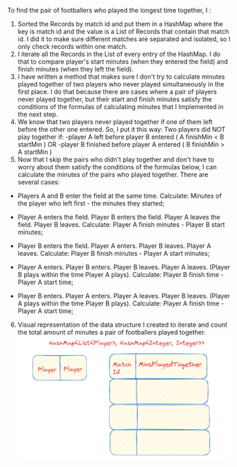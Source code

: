 To find the pair of footballers who played the longest time together, I :

1) Sorted the Records by match id and put them in a HashMap where the key is match id and the value is a List of Records that contain that match id.
   I did it to make sure different matches are separated and isolated, so I only check records within one match.
2) I iterate all the Records in the List of every entry of the HashMap. I do that to compare player's start minutes (when they entered the field)
   and finish minutes (when they left the field).
3) I have written a method that makes sure I don't try to calculate minutes played together of two players who never played simultaneously in the first place.
   I do that because there are cases where a pair of players never played together, but their start and finish minutes satisfy the conditions of the formulas of calculating minutes
   that I Implemented in the next step.
4) We know that two players never played together if one of them left before the other one entered. So, I put it this way:
   Two players did NOT play together if:
   -player A left before player B entered ( A finishMin < B startMin )
   OR
   -player B finished before player A entered ( B finishMin > A startMin )
5) Now that I skip the pairs who didn't play together and don't have to worry about them satisfy the conditions of the formulas below, I can calculate the minutes
   of the pairs who played together.
   There are several cases:

- Players A and B enter the field at the same time. Calculate: Minutes of the player who left first - the minutes they started;

- Player A enters the field. Player B enters the field. Player A leaves the field. Player B leaves. Calculate: Player A finish minutes - Player B start minutes;

- Player B enters the field. Player A enters. Player B leaves. Player A leaves. Calculate: Player B finish minutes - Player A start minutes;

- Player A enters. Player B enters. Player B leaves. Player A leaves. (Player B plays within the time Player A plays). Calculate: Player B finish time - Player A start time;

- Player B enters. Player A enters. Player A leaves. Player B leaves. (Player A plays within the time Player B plays). Calculate: Player A finish time - Player A start time;

6) Visual representation of the data structure I created to iterate and count the total amount of minutes a pair of footballers 
   played together. 
![img.png](img.png)